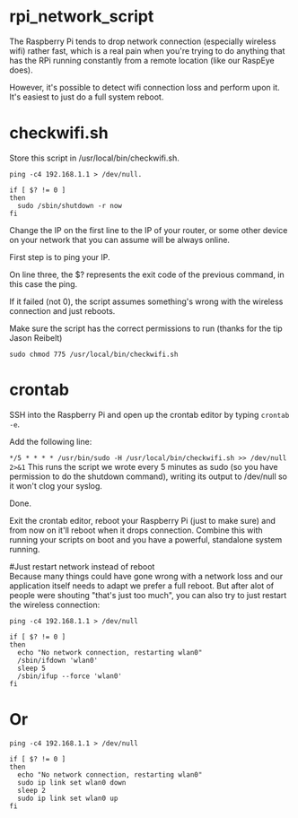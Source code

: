 # rpi_network_script
The Raspberry Pi tends to drop network connection (especially wireless wifi) rather fast, which is a real pain when you're trying to do anything that has the RPi running constantly from a remote location (like our RaspEye does).  

However, it's possible to detect wifi connection loss and perform upon it. It's easiest to just do a full system reboot.  

# checkwifi.sh   
Store this script in /usr/local/bin/checkwifi.sh.  

```
ping -c4 192.168.1.1 > /dev/null. 
 
if [ $? != 0 ] 
then
  sudo /sbin/shutdown -r now
fi
```

Change the IP on the first line to the IP of your router, or some other device on your network that you can assume will be always online.

First step is to ping your IP.

On line three, the $? represents the exit code of the previous command, in this case the ping.

If it failed (not 0), the script assumes something's wrong with the wireless connection and just reboots.

Make sure the script has the correct permissions to run (thanks for the tip Jason Reibelt)

`sudo chmod 775 /usr/local/bin/checkwifi.sh`

# crontab
SSH into the Raspberry Pi and open up the crontab editor by typing `crontab -e`.  

Add the following line:

`*/5 * * * * /usr/bin/sudo -H /usr/local/bin/checkwifi.sh >> /dev/null 2>&1`
This runs the script we wrote every 5 minutes as sudo (so you have permission to do the shutdown command), writing its output to /dev/null so it won't clog your syslog.  

Done.  

Exit the crontab editor, reboot your Raspberry Pi (just to make sure) and from now on it'll reboot when it drops connection. Combine this with running your scripts on boot and you have a powerful, standalone system running.  

#Just restart network instead of reboot  
Because many things could have gone wrong with a network loss and our application itself needs to adapt we prefer a full reboot. But after alot of people were shouting "that's just too much", you can also try to just restart the wireless connection:  

```
ping -c4 192.168.1.1 > /dev/null
 
if [ $? != 0 ] 
then
  echo "No network connection, restarting wlan0"
  /sbin/ifdown 'wlan0'
  sleep 5
  /sbin/ifup --force 'wlan0'
fi
```

# Or

```
ping -c4 192.168.1.1 > /dev/null
 
if [ $? != 0 ] 
then
  echo "No network connection, restarting wlan0"  
  sudo ip link set wlan0 down
  sleep 2
  sudo ip link set wlan0 up
fi
```


